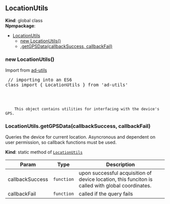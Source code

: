 <a name="LocationUtils"></a>

## LocationUtils
**Kind**: global class  
**Npmpackage**:   

* [LocationUtils](#LocationUtils)
    * [new LocationUtils()](#new_LocationUtils_new)
    * [.getGPSData(callbackSuccess, callbackFail)](#LocationUtils.getGPSData)

<a name="new_LocationUtils_new"></a>

### new LocationUtils()
Import from <a href="https://github.com/ff0000-ad-tech/ad-utils">ad-utils</a>
		<br>
		<pre class="sunlight-highlight-javascript">
// importing into an ES6 class
import { LocationUtils } from 'ad-utils'
</pre>
		<br><br>
		
		This object contains utilities for interfacing with the device's GPS.

<a name="LocationUtils.getGPSData"></a>

### LocationUtils.getGPSData(callbackSuccess, callbackFail)
Queries the device for current location. Asyncronous and dependent on user permission, 
			so callback functions must be used.

**Kind**: static method of [<code>LocationUtils</code>](#LocationUtils)  

| Param | Type | Description |
| --- | --- | --- |
| callbackSuccess | <code>function</code> | upon successful acquisition of device location, this funciton is called with global coordinates. |
| callbackFail | <code>function</code> | called if the query fails |

